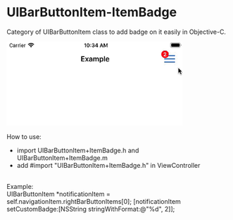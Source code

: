 # UIBarButtonItem-ItemBadge
Category of UIBarButtonItem class to add badge on it easily in Objective-C.

![Alt Text](https://github.com/guidosette/UIBarButtonItem-ItemBadge/blob/master/example2.gif)

How to use:
- import UIBarButtonItem+ItemBadge.h and UIBarButtonItem+ItemBadge.m
- add #import "UIBarButtonItem+ItemBadge.h" in ViewController

<br />
Example:
<br />
    UIBarButtonItem *notificationItem = self.navigationItem.rightBarButtonItems[0];
    [notificationItem setCustomBadge:[NSString stringWithFormat:@"%d", 2]];

